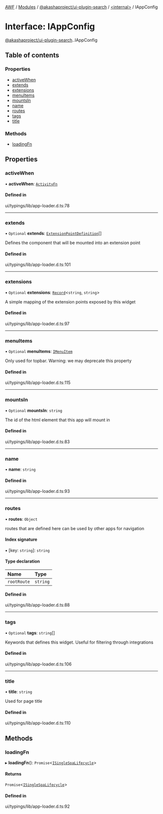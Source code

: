 [AWF](../README.md) / [Modules](../modules.md) / [@akashaproject/ui-plugin-search](../modules/akashaproject_ui_plugin_search.md) / [<internal\>](../modules/akashaproject_ui_plugin_search._internal_.md) / IAppConfig

# Interface: IAppConfig

[@akashaproject/ui-plugin-search](../modules/akashaproject_ui_plugin_search.md).[<internal>](../modules/akashaproject_ui_plugin_search._internal_.md).IAppConfig

## Table of contents

### Properties

- [activeWhen](akashaproject_ui_plugin_search._internal_.IAppConfig.md#activewhen)
- [extends](akashaproject_ui_plugin_search._internal_.IAppConfig.md#extends)
- [extensions](akashaproject_ui_plugin_search._internal_.IAppConfig.md#extensions)
- [menuItems](akashaproject_ui_plugin_search._internal_.IAppConfig.md#menuitems)
- [mountsIn](akashaproject_ui_plugin_search._internal_.IAppConfig.md#mountsin)
- [name](akashaproject_ui_plugin_search._internal_.IAppConfig.md#name)
- [routes](akashaproject_ui_plugin_search._internal_.IAppConfig.md#routes)
- [tags](akashaproject_ui_plugin_search._internal_.IAppConfig.md#tags)
- [title](akashaproject_ui_plugin_search._internal_.IAppConfig.md#title)

### Methods

- [loadingFn](akashaproject_ui_plugin_search._internal_.IAppConfig.md#loadingfn)

## Properties

### activeWhen

• **activeWhen**: [`ActivityFn`](../modules/akashaproject_ui_plugin_search._internal_.md#activityfn)

#### Defined in

ui/typings/lib/app-loader.d.ts:78

___

### extends

• `Optional` **extends**: [`ExtensionPointDefinition`](akashaproject_ui_plugin_search._internal_.ExtensionPointDefinition.md)[]

Defines the component that will be mounted into an extension point

#### Defined in

ui/typings/lib/app-loader.d.ts:101

___

### extensions

• `Optional` **extensions**: [`Record`](../modules/akashaproject_ui_plugin_search._internal_.md#record)<`string`, `string`\>

A simple mapping of the extension points exposed by this widget

#### Defined in

ui/typings/lib/app-loader.d.ts:97

___

### menuItems

• `Optional` **menuItems**: [`IMenuItem`](akashaproject_ui_plugin_search._internal_.IMenuItem.md)

Only used for topbar.
Warning: we may deprecate this property

#### Defined in

ui/typings/lib/app-loader.d.ts:115

___

### mountsIn

• `Optional` **mountsIn**: `string`

The id of the html element
that this app will mount in

#### Defined in

ui/typings/lib/app-loader.d.ts:83

___

### name

• **name**: `string`

#### Defined in

ui/typings/lib/app-loader.d.ts:93

___

### routes

• **routes**: `Object`

routes that are defined here can be used
by other apps for navigation

#### Index signature

▪ [key: `string`]: `string`

#### Type declaration

| Name | Type |
| :------ | :------ |
| `rootRoute` | `string` |

#### Defined in

ui/typings/lib/app-loader.d.ts:88

___

### tags

• `Optional` **tags**: `string`[]

Keywords that defines this widget.
Useful for filtering through integrations

#### Defined in

ui/typings/lib/app-loader.d.ts:106

___

### title

• **title**: `string`

Used for page title

#### Defined in

ui/typings/lib/app-loader.d.ts:110

## Methods

### loadingFn

▸ **loadingFn**(): `Promise`<[`ISingleSpaLifecycle`](akashaproject_ui_plugin_search._internal_.ISingleSpaLifecycle.md)\>

#### Returns

`Promise`<[`ISingleSpaLifecycle`](akashaproject_ui_plugin_search._internal_.ISingleSpaLifecycle.md)\>

#### Defined in

ui/typings/lib/app-loader.d.ts:92
